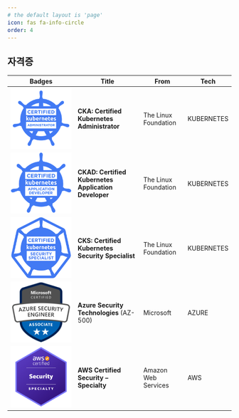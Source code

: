 ```yaml
---
# the default layout is 'page'
icon: fas fa-info-circle
order: 4
---
```


## 자격증
| Badges | Title | From | Tech |
|--------|-------|------|------|
![CKA](/assets/images/tabs/about/cka.png) | <b>CKA: Certified Kubernetes Administrator</b> | The Linux Foundation | KUBERNETES
![CKAD](/assets/images/tabs/about/ckad.png) | <b>CKAD: Certified Kubernetes Application Developer</b> | The Linux Foundation | KUBERNETES  
![CKS](/assets/images/tabs/about/cks.png) | <b>CKS: Certified Kubernetes Security Specialist</b> | The Linux Foundation | KUBERNETES
![AZ500](/assets/images/tabs/about/azuresec.png) |<b>Azure Security Technologies</b> (AZ-500) | Microsoft | AZURE
![ACSS](/assets/images/tabs/about/awssec.png) | <b>AWS Certified Security – Specialty</b> | Amazon Web Services | AWS